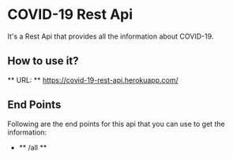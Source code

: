 # **COVID-19 Rest Api**

It's a Rest Api that provides all the information about COVID-19.

## How to use it?

** URL: ** https://covid-19-rest-api.herokuapp.com/

## End Points

Following are the end points for this api that you can use to get the information:

- ** /all **
